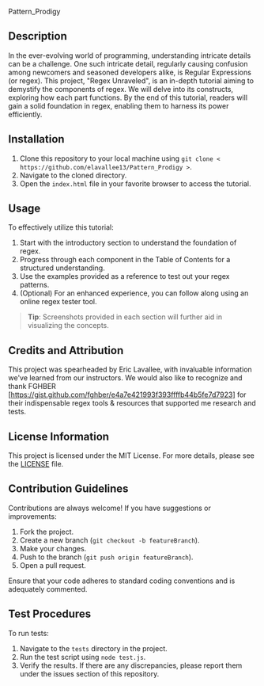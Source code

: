 Pattern_Prodigy

## Description
In the ever-evolving world of programming, understanding intricate details can be a challenge. One such intricate detail, regularly causing confusion among newcomers and seasoned developers alike, is Regular Expressions (or regex). This project, "Regex Unraveled", is an in-depth tutorial aiming to demystify the components of regex. We will delve into its constructs, exploring how each part functions. By the end of this tutorial, readers will gain a solid foundation in regex, enabling them to harness its power efficiently.

## Installation

1. Clone this repository to your local machine using 
`git clone < https://github.com/elavallee13/Pattern_Prodigy >`.
2. Navigate to the cloned directory.
3. Open the `index.html` file in your favorite browser to access the tutorial.

## Usage

To effectively utilize this tutorial:

1. Start with the introductory section to understand the foundation of regex.
2. Progress through each component in the Table of Contents for a structured understanding.
3. Use the examples provided as a reference to test out your regex patterns.
4. (Optional) For an enhanced experience, you can follow along using an online regex tester tool.

> **Tip**: Screenshots provided in each section will further aid in visualizing the concepts.

## Credits and Attribution

This project was spearheaded by Eric Lavallee, with invaluable information we've learned from our instructors. 
We would also like to recognize and thank FGHBER [https://gist.github.com/fghber/e4a7e421993f393ffffb44b5fe7d7923] for their indispensable regex tools & resources that supported me research and tests.

## License Information

This project is licensed under the MIT License. For more details, please see the [LICENSE](LICENSE.md) file.

## Contribution Guidelines

Contributions are always welcome! If you have suggestions or improvements:

1. Fork the project.
2. Create a new branch (`git checkout -b featureBranch`).
3. Make your changes.
4. Push to the branch (`git push origin featureBranch`).
5. Open a pull request.

Ensure that your code adheres to standard coding conventions and is adequately commented.

## Test Procedures

To run tests:

1. Navigate to the `tests` directory in the project.
2. Run the test script using `node test.js`.
3. Verify the results. If there are any discrepancies, please report them under the issues section of this repository.
